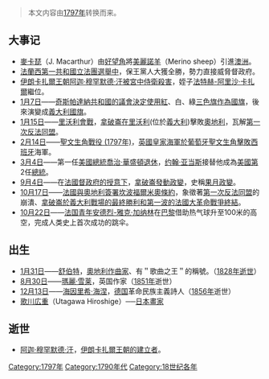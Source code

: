 > 本文内容由[1797年](https://zh.wikipedia.org/wiki/1797年)转换而来。


## 大事记

  - [麥卡琵](https://zh.wikipedia.org/wiki/麥卡琵 "wikilink")（J. Macarthur）由[好望角](../Page/好望角.md "wikilink")將[美麗諾羊](https://zh.wikipedia.org/wiki/美麗諾羊 "wikilink")（Merino sheep）引進[澳洲](../Page/澳大利亚.md "wikilink")。
  - [法蘭西第一共和國立法團選舉中](https://zh.wikipedia.org/wiki/法蘭西第一共和國 "wikilink")，保王黨人大獲全勝，勢力直接威脅督政府。
  - [伊朗](https://zh.wikipedia.org/wiki/伊朗 "wikilink")[卡扎爾王朝](https://zh.wikipedia.org/wiki/卡扎爾王朝 "wikilink")[阿迦·穆罕默德·汗被宮中侍衛殺害](https://zh.wikipedia.org/wiki/阿迦·穆罕默德·汗 "wikilink")，姪子[法特赫-阿里沙·卡扎爾](../Page/法特赫-阿里沙·卡扎爾.md "wikilink")繼位。
  - [1月7日](../Page/1月7日.md "wikilink")——[奇斯帕達納共和國的議會決定使用紅](https://zh.wikipedia.org/wiki/奇斯帕達納共和國 "wikilink")、白、綠[三色旗作為](https://zh.wikipedia.org/wiki/三色旗 "wikilink")[國旗](https://zh.wikipedia.org/wiki/國旗 "wikilink")，後來演變成[義大利國旗](https://zh.wikipedia.org/wiki/義大利國旗 "wikilink")。
  - [1月15日](../Page/1月15日.md "wikilink")——[里沃利會戰](https://zh.wikipedia.org/wiki/里沃利會戰 "wikilink")，[拿破崙在里沃利](https://zh.wikipedia.org/wiki/拿破崙 "wikilink")(位於[義大利](https://zh.wikipedia.org/wiki/義大利 "wikilink"))擊敗[奧地利](https://zh.wikipedia.org/wiki/奧地利 "wikilink")，瓦解[第一次反法同盟](../Page/第一次反法同盟.md "wikilink")。
  - [2月14日](../Page/2月14日.md "wikilink")——[聖文生角戰役 (1797年)](https://zh.wikipedia.org/wiki/聖文生角戰役_\(1797年\) "wikilink")，[英國](https://zh.wikipedia.org/wiki/英國 "wikilink")[皇家海軍於](https://zh.wikipedia.org/wiki/皇家海軍 "wikilink")[葡萄牙](../Page/葡萄牙.md "wikilink")[聖文生角擊敗](https://zh.wikipedia.org/wiki/聖文生角 "wikilink")[西班牙](../Page/西班牙.md "wikilink")海軍。
  - [3月4日](../Page/3月4日.md "wikilink")——第一任[美國總統](https://zh.wikipedia.org/wiki/美國總統 "wikilink")[喬治·華盛頓](https://zh.wikipedia.org/wiki/喬治·華盛頓 "wikilink")[退休](../Page/退休.md "wikilink")，[约翰·亚当斯](../Page/约翰·亚当斯.md "wikilink")接替他成為[美國第](https://zh.wikipedia.org/wiki/美國 "wikilink")2任[總統](../Page/總統.md "wikilink")。
  - [9月4日](../Page/9月4日.md "wikilink")——在[法國督政府的授意下](https://zh.wikipedia.org/wiki/法國 "wikilink")，[拿破崙發動政變](https://zh.wikipedia.org/wiki/拿破崙 "wikilink")，史稱[果月政變](../Page/果月政變.md "wikilink")。
  - [10月17日](../Page/10月17日.md "wikilink")——[法國與](https://zh.wikipedia.org/wiki/法國 "wikilink")[奧地利簽署](https://zh.wikipedia.org/wiki/奧地利 "wikilink")[坎波福爾米奧條約](../Page/坎波福爾米奧條約.md "wikilink")，象徵著[第一次反法同盟](../Page/第一次反法同盟.md "wikilink")的崩潰、[拿破崙於](https://zh.wikipedia.org/wiki/拿破崙 "wikilink")[義大利戰場的最終勝利和第一波的](https://zh.wikipedia.org/wiki/義大利 "wikilink")[法國大革命戰爭終結](https://zh.wikipedia.org/wiki/法國大革命戰爭 "wikilink")。
  - [10月22日](../Page/10月22日.md "wikilink")——[法国青年](https://zh.wikipedia.org/wiki/法国 "wikilink")[安德烈-雅克·加纳林](../Page/安德烈-雅克·加纳林.md "wikilink")在[巴黎](../Page/巴黎.md "wikilink")借助热气球升至100米的高空，完成人类史上首次成功的跳伞。

## 出生

  - [1月31日](../Page/1月31日.md "wikilink")——[舒伯特](../Page/弗朗茨·舒伯特.md "wikilink")，[奧地利作曲家](https://zh.wikipedia.org/wiki/奥地利 "wikilink")、有＂歌曲之王＂的稱號。（[1828年逝世](https://zh.wikipedia.org/wiki/1828年 "wikilink")）
  - [8月30日](../Page/8月30日.md "wikilink")——[瑪麗·雪莱](https://zh.wikipedia.org/wiki/瑪麗·雪莱 "wikilink")，英国作家（[1851年](../Page/1851年.md "wikilink")逝世）
  - [12月13日](../Page/12月13日.md "wikilink")——[海因里希·海涅](../Page/海因里希·海涅.md "wikilink")，[德国](../Page/德国.md "wikilink")革命民族主義詩人（[1856年](../Page/1856年.md "wikilink")逝世）
  - [歌川広重](https://zh.wikipedia.org/wiki/歌川広重 "wikilink")（Utagawa Hiroshige）──[日本](../Page/日本.md "wikilink")[畫家](https://zh.wikipedia.org/wiki/畫家 "wikilink")

## 逝世

  - [阿迦·穆罕默德·汗](https://zh.wikipedia.org/wiki/阿迦·穆罕默德·汗 "wikilink")，[伊朗](https://zh.wikipedia.org/wiki/伊朗 "wikilink")[卡扎爾王朝的建立者](https://zh.wikipedia.org/wiki/卡扎爾王朝 "wikilink")。

[Category:1797年](https://zh.wikipedia.org/wiki/Category:1797年 "wikilink") [Category:1790年代](https://zh.wikipedia.org/wiki/Category:1790年代 "wikilink") [Category:18世纪各年](https://zh.wikipedia.org/wiki/Category:18世纪各年 "wikilink")
